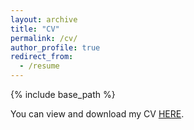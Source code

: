 ```yaml
---
layout: archive
title: "CV"
permalink: /cv/
author_profile: true
redirect_from:
  - /resume
---
```


{% include base_path %}

You can view and download my CV [HERE](http://quanyulong.github.io/files/QuanyuLong_CV_newest.pdf).
